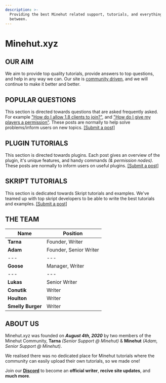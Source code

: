 ```yaml
---
description: >-
  Providing the best Minehut related support, tutorials, and everything in
  between.
---
```


# Minehut.xyz

## OUR AIM

We aim to provide top quality tutorials, provide answers to top questions, and help in any way we can. Our site is [community driven](contribute.md), and we will continue to make it better and better.


## POPULAR QUESTIONS

This section is directed towards questions that are asked frequently asked. For example ["How do I allow 1.8 clients to join?"](faq/server-version.md), and ["How do I give my players a permission"](faq/permissions.md). These posts are normally to help solve problems/inform users on new topics. [\[Submit a post\]](contribute.md)

## PLUGIN TUTORIALS

This section is directed towards plugins. Each post gives an overview of the plugin, it's unique features, and handy commands _\(& permission nodes\)._ These posts are normally to inform users on useful plugins. [\[Submit a post\]](contribute.md)

## SKRIPT TUTORIALS 

This section is dedicated towards Skript tutorials and examples. We've teamed up with top skript developers to be able to write the best tutorials and examples. [\[Submit a post\]](contribute.md)

## THE TEAM

Name | Position
---|---
**Tarna** | Founder, Writer 
**Adam** | Founder, Senior Writer
--- | ---
**Goose** | Manager, Writer
--- | ---
**Lukas** | Senior Writer 
**Conutik** | Writer 
**Houlton** | Writer
**Smelly Burger** | Writer

## ABOUT US

Minehut.xyz was founded on **_August 4th, 2020_** by two members of the Minehut Community, **Tarna** _\(Senior Support @ Minehut\)_ & **Minehut** _\(Adam, Senior Support @ Minehut\)_.

We realised there was no dedicated place for Minehut tutorials where the community can easily upload their own tutorials, so we made one!
 
Join our **[Discord](https://invite.gg/minehutxyz)** to become an **official writer**, **recive site updates**, and **much more**.
